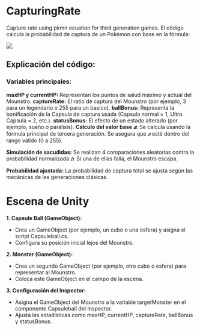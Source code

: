 # CapturingRate
Capture rate using pkmn ecuation for third generation games.
El código calcula la probabilidad de captura de un Pokémon con base en la fórmula:

<img align="" src="https://latex.codecogs.com/svg.image?&space;a=\left(\frac{3H_m-2H_c}{3H_m}\right)RBS"/>


## Explicación del código:
### Variables principales:

**maxHP y currentHP:** Representan los puntos de salud máximo y actual del Mounstro.
**captureRate:** El ratio de captura del Mounstro (por ejemplo, 3 para un legendario o 255 para un basico).
**ballBonus:** Representa la bonificación de la Capsula de captura usada (Capsula normal = 1, Ultra Capsula = 2, etc.).
**statusBonus:** El efecto de un estado alterado (por ejemplo, sueño o parálisis).
**Cálculo del valor base _𝑎_:** Se calcula usando la fórmula principal de tercera generación. Se asegura que _𝑎_ esté dentro del rango válido (0 a 255).

**Simulación de sacudidas:** Se realizan 4 comparaciones aleatorias contra la probabilidad normalizada _𝑏_. Si una de ellas falla, el Mounstro escapa.

**Probabilidad ajustada:** La probabilidad de captura total se ajusta según las mecánicas de las generaciones clásicas.
# Escena de Unity
**1. Capsule Ball (GameObject):**
- Crea un GameObject (por ejemplo, un cubo o una esfera) y asigna el script Capsuleball.cs.
- Configura su posición inicial lejos del Mounstro.
  
**2. Monster (GameObject):**
- Crea un segundo GameObject (por ejemplo, otro cubo o esfera) para representar al Mounstro.
- Coloca este GameObject en el campo de la escena.
  
**3. Configuración del Inspector:**
- Asigna el GameObject del Mounstro a la variable targetMonster en el componente Capsuleball del Inspector.
- Ajusta las estadísticas como maxHP, currentHP, captureRate, ballBonus y statusBonus.
